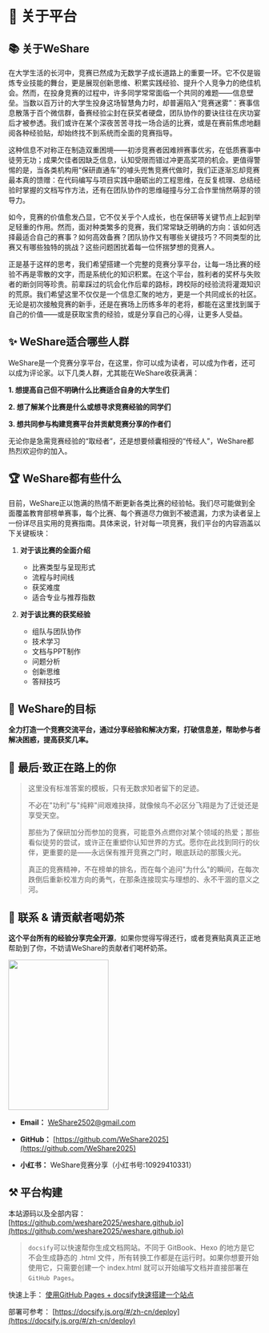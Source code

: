# 🎉 关于平台

## 📚 关于WeShare

在大学生活的长河中，竞赛已然成为无数学子成长道路上的重要一环。它不仅是锻炼专业技能的舞台，更是展现创新思维、积累实践经验、提升个人竞争力的绝佳机会。然而，在投身竞赛的过程中，许多同学常常面临一个共同的难题——信息壁垒。当数以百万计的大学生投身这场智慧角力时，却普遍陷入“竞赛迷雾”：赛事信息散落于百个微信群，备赛经验尘封在获奖者硬盘，团队协作的要诀往往在庆功宴后才被参透。我们或许在某个深夜苦苦寻找一场合适的比赛，或是在赛前焦虑地翻阅各种经验贴，却始终找不到系统而全面的竞赛指导。

这种信息不对称正在制造双重困境——初涉竞赛者因难辨赛事优劣，在低质赛事中徒劳无功；成果欠佳者因缺乏信息，认知受限而错过冲更高奖项的机会。更值得警惕的是，当各类机构用“保研直通车”的噱头兜售竞赛代做时，我们正逐渐忘却竞赛最本真的馈赠：在代码编写与项目实践中磨砺出的工程思维，在反复梳理、总结经验时掌握的文档写作方法，还有在团队协作的思维碰撞与分工合作里悄然萌芽的领导力。

如今，竞赛的价值愈发凸显，它不仅关乎个人成长，也在保研等关键节点上起到举足轻重的作用。然而，面对种类繁多的竞赛，我们常常缺乏明确的方向：该如何选择最适合自己的赛事？如何高效备赛？团队协作又有哪些关键技巧？不同类型的比赛又有哪些独特的挑战？这些问题困扰着每一位怀揣梦想的竞赛人。

正是基于这样的思考，我们希望搭建一个完整的竞赛分享平台，让每一场比赛的经验不再是零散的文字，而是系统化的知识积累。在这个平台，胜利者的奖杯与失败者的断剑同等珍贵。前辈踩过的坑会化作后辈的路标，跨校际的经验流将灌溉知识的荒原。我们希望这里不仅仅是一个信息汇聚的地方，更是一个共同成长的社区。无论是初次接触竞赛的新手，还是在赛场上历练多年的老将，都能在这里找到属于自己的价值——或是获取宝贵的经验，或是分享自己的心得，让更多人受益。


## ✨️ WeShare适合哪些人群

WeShare是一个竞赛分享平台，在这里，你可以成为读者，可以成为作者，还可以成为评论家。以下几类人群，尤其能在WeShare收获满满：

****1. 想提高自己但不明确什么比赛适合自身的大学生们****

****2. 想了解某个比赛是什么或想寻求竞赛经验的同学们****

****3. 想共同参与构建竞赛平台并贡献竞赛分享的作者们****

无论你是急需竞赛经验的“取经者”，还是想要倾囊相授的“传经人”，WeShare都热烈欢迎你的加入。


## 🏆️ WeShare都有些什么

目前，WeShare正以饱满的热情不断更新各类比赛的经验帖。我们尽可能做到全面覆盖教育部榜单赛事，每个比赛、每个赛道尽力做到不被遗漏，力求为读者呈上一份详尽且实用的竞赛指南。具体来说，针对每一项竞赛，我们平台的内容涵盖以下关键板块：

1. **对于该比赛的全面介绍**
   - 比赛类型与呈现形式
   - 流程与时间线
   - 获奖难度
   - 适合专业与推荐指数

2. **对于该比赛的获奖经验**
   - 组队与团队协作
   - 技术学习
   - 文档与PPT制作
   - 问题分析
   - 创新思维
   - 答辩技巧


## 🚀 WeShare的目标

****全力打造一个竞赛交流平台，通过分享经验和解决方案，打破信息差，帮助参与者解决困惑，提高获奖几率。****


## 🚶 最后·致正在路上的你

> 这里没有标准答案的模板，只有无数求知者留下的足迹。
>
> 不必在"功利"与"纯粹"间艰难抉择，就像候鸟不必区分飞翔是为了迁徙还是享受天空。
>
> 那些为了保研加分而参加的竞赛，可能意外点燃你对某个领域的热爱；那些看似徒劳的尝试，或许正在重塑你认知世界的方式。愿你在此找到同行的伙伴，更重要的是——永远保有推开竞赛之门时，眼底跃动的那簇火光。
>
> 真正的竞赛精神，不在榜单的排名，而在每个追问"为什么"的瞬间，在每次跌倒后重新校准方向的勇气，在那条连接现实与理想的、永不干涸的意义之河。

## 💌 联系 & 请贡献者喝奶茶

****这个平台所有的经验分享完全开源****，如果你觉得写得还行，或者竞赛贴真真正正地帮助到了你，不妨请WeShare的贡献者们喝杯奶茶。

  <div ><img src="https://WeShare.xin/about/shoukuan.jpg" width="200" height="300" /></div>

  
- **Email：** WeShare2502@gmail.com

- **GitHub：** [https://github.com/WeShare2025](https://github.com/WeShare2025)
  
- **小红书：** WeShare竞赛分享（小红书号:10929410331）


## ⚒️ 平台构建

本站源码以及全部内容： [https://github.com/weshare2025/weshare.github.io](https://github.com/weshare2025/weshare.github.io)
<!--
<img src="https://img.shields.io/github/stars/bytesfly/blog" data-origin="https://img.shields.io/github/stars/bytesfly/blog" alt=""> 
<img src="https://img.shields.io/github/forks/bytesfly/blog" data-origin="https://img.shields.io/github/forks/bytesfly/blog" alt="">
<img src="https://img.shields.io/github/license/bytesfly/blog" data-origin="https://img.shields.io/github/license/bytesfly/blog" alt="">
-->
> `docsify`可以快速帮你生成文档网站。不同于 GitBook、Hexo 的地方是它不会生成静态的 .html 文件，所有转换工作都是在运行时。如果你想要开始使用它，只需要创建一个 index.html 就可以开始编写文档并直接部署在`GitHub Pages`。

快速上手： [使用GitHub Pages + docsify快速搭建一个站点](https://www.cnblogs.com/bytesfly/p/github-pages-docsify.html)

部署可参考： [https://docsify.js.org/#/zh-cn/deploy](https://docsify.js.org/#/zh-cn/deploy)  
